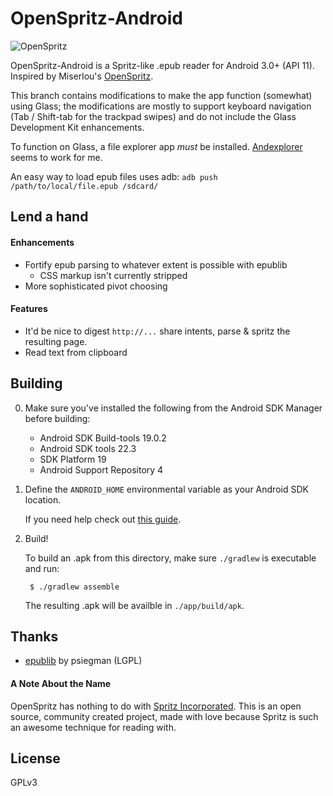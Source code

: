 # OpenSpritz-Android

![OpenSpritz](http://i.imgur.com/3ACFJ5s.gif)

OpenSpritz-Android is a Spritz-like .epub reader for Android 3.0+ (API 11). Inspired by Miserlou's [OpenSpritz](https://github.com/Miserlou/OpenSpritz).

This branch contains modifications to make the app function (somewhat)
using Glass; the modifications are mostly to support keyboard navigation
(Tab / Shift-tab for the trackpad swipes) and do not include the Glass
Development Kit enhancements.

To function on Glass, a file explorer app *must* be installed. [Andexplorer](http://www.lysesoft.com/products/andexplorer/) seems to work for me.

An easy way to load epub files uses adb:
``` adb push /path/to/local/file.epub /sdcard/ ```

## Lend a hand

#### Enhancements

+ Fortify epub parsing to whatever extent is possible with epublib
    + CSS markup isn't currently stripped
+ More sophisticated pivot choosing

#### Features

+ It'd be nice to digest `http://...` share intents, parse & spritz the resulting page.
+ Read text from clipboard

## Building

0. Make sure you've installed the following from the Android SDK Manager before building:
  	+ Android SDK Build-tools 19.0.2
	+ Android SDK tools 22.3
	+ SDK Platform 19
	+ Android Support Repository 4
	
1. Define the `ANDROID_HOME` environmental variable as your Android SDK location.
	
	If you need help check out [this guide](http://spring.io/guides/gs/android/).

3. Build!
	
  	To build an .apk from this directory, make sure `./gradlew` is executable and run:

    	$ ./gradlew assemble
    
	The resulting .apk will be availble in `./app/build/apk`.


## Thanks

+ [epublib](https://github.com/psiegman/epublib) by psiegman (LGPL)

#### A Note About the Name

OpenSpritz has nothing to do with [Spritz Incorporated](http://www.spritzinc.com/). This is an open source, community created project, made with love because Spritz is such an awesome technique for reading with.

## License

GPLv3

